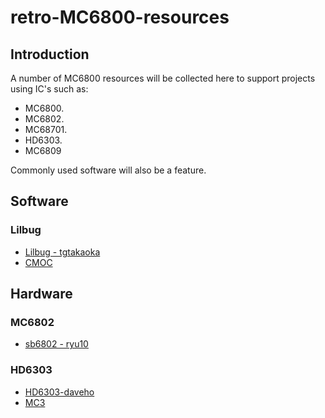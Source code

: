 # retro-MC6800-resources

## Introduction

A number of MC6800 resources will be collected here to support projects using IC's such as:

* MC6800.
* MC6802.
* MC68701.
* HD6303.
* MC6809

Commonly used software will also be a feature.

## Software

### Lilbug
* [Lilbug - tgtakaoka](https://github.com/tgtakaoka/LILbug)
* [CMOC](http://perso.b2b2c.ca/~sarrazip/dev/cmoc.html)


## Hardware

### MC6802

* [sb6802 - ryu10](https://github.com/ryu10/sbc6802)

### HD6303

* [HD6303-daveho](https://github.com/daveho/hd6303)
* [MC3](http://www.waveguide.se/?article=mc3-a-diy-8-bit-computer)



